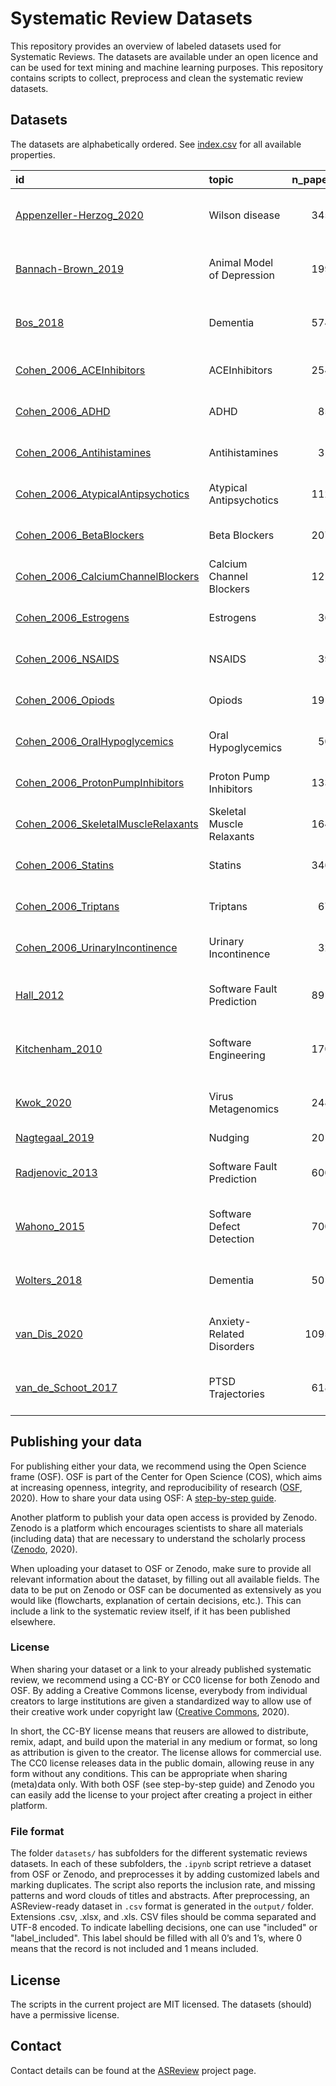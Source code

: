 # Systematic Review Datasets

This repository provides an overview of labeled datasets used for Systematic Reviews. The
datasets are available under an open licence and can be used for text mining and machine
learning purposes. This repository contains scripts to collect, preprocess and clean
the systematic review datasets.

## Datasets

The datasets are alphabetically ordered. See [index.csv](index.csv) for all available properties.

<!-- DO NOT EDIT TABLE BELOW, EDIT METADATA INSTEAD -->

<!-- BEGIN TABLE -->

| id                                                                                                                                                                               | topic                      |   n_papers |   n_included | license                                                                                      |
|:---------------------------------------------------------------------------------------------------------------------------------------------------------------------------------|:---------------------------|-----------:|-------------:|:---------------------------------------------------------------------------------------------|
| [Appenzeller-Herzog_2020](https://raw.githubusercontent.com/asreview/systematic-review-datasets/master/datasets/Appenzeller-Herzog_2020/output/Appenzeller-Herzog_2020.csv)      | Wilson disease             |       3453 |           29 | [CC-BY Attribution 4.0 International](http://doi.org/10.5281/zenodo.3625931)                 |
| [Bannach-Brown_2019](https://raw.githubusercontent.com/asreview/systematic-review-datasets/master/datasets/Bannach-Brown_2019/output/Bannach-Brown_2019.csv)                     | Animal Model of Depression |       1993 |          280 | [CC-BY Attribution 4.0 International](http://doi.org/10.5281/zenodo.151190)                  |
| [Bos_2018](https://raw.githubusercontent.com/asreview/systematic-review-datasets/master/datasets/Bos_2018/output/Bos_2018.csv)                                                   | Dementia                   |       5746 |           11 | [CC-BY Attribution 4.0 International](https://osf.io/w3kbq/)                                 |
| [Cohen_2006_ACEInhibitors](https://raw.githubusercontent.com/asreview/systematic-review-datasets/master/datasets/Cohen_2006/output/online/ACEInhibitors.csv)                     | ACEInhibitors              |       2544 |           41 | [custom open license](https://dmice.ohsu.edu/cohenaa/systematic-drug-class-review-data.html) |
| [Cohen_2006_ADHD](https://raw.githubusercontent.com/asreview/systematic-review-datasets/master/datasets/Cohen_2006/output/online/ADHD.csv)                                       | ADHD                       |        851 |           20 | [custom open license](https://dmice.ohsu.edu/cohenaa/systematic-drug-class-review-data.html) |
| [Cohen_2006_Antihistamines](https://raw.githubusercontent.com/asreview/systematic-review-datasets/master/datasets/Cohen_2006/output/online/Antihistamines.csv)                   | Antihistamines             |        310 |           16 | [custom open license](https://dmice.ohsu.edu/cohenaa/systematic-drug-class-review-data.html) |
| [Cohen_2006_AtypicalAntipsychotics](https://raw.githubusercontent.com/asreview/systematic-review-datasets/master/datasets/Cohen_2006/output/online/AtypicalAntipsychotics.csv)   | Atypical Antipsychotics    |       1120 |          146 | [custom open license](https://dmice.ohsu.edu/cohenaa/systematic-drug-class-review-data.html) |
| [Cohen_2006_BetaBlockers](https://raw.githubusercontent.com/asreview/systematic-review-datasets/master/datasets/Cohen_2006/output/online/BetaBlockers.csv)                       | Beta Blockers              |       2072 |           42 | [custom open license](https://dmice.ohsu.edu/cohenaa/systematic-drug-class-review-data.html) |
| [Cohen_2006_CalciumChannelBlockers](https://raw.githubusercontent.com/asreview/systematic-review-datasets/master/datasets/Cohen_2006/output/online/CalciumChannelBlockers.csv)   | Calcium Channel Blockers   |       1218 |          100 | [custom open license](https://dmice.ohsu.edu/cohenaa/systematic-drug-class-review-data.html) |
| [Cohen_2006_Estrogens](https://raw.githubusercontent.com/asreview/systematic-review-datasets/master/datasets/Cohen_2006/output/online/Estrogens.csv)                             | Estrogens                  |        368 |           80 | [custom open license](https://dmice.ohsu.edu/cohenaa/systematic-drug-class-review-data.html) |
| [Cohen_2006_NSAIDS](https://raw.githubusercontent.com/asreview/systematic-review-datasets/master/datasets/Cohen_2006/output/online/NSAIDS.csv)                                   | NSAIDS                     |        393 |           41 | [custom open license](https://dmice.ohsu.edu/cohenaa/systematic-drug-class-review-data.html) |
| [Cohen_2006_Opiods](https://raw.githubusercontent.com/asreview/systematic-review-datasets/master/datasets/Cohen_2006/output/online/Opiods.csv)                                   | Opiods                     |       1915 |           15 | [custom open license](https://dmice.ohsu.edu/cohenaa/systematic-drug-class-review-data.html) |
| [Cohen_2006_OralHypoglycemics](https://raw.githubusercontent.com/asreview/systematic-review-datasets/master/datasets/Cohen_2006/output/online/OralHypoglycemics.csv)             | Oral Hypoglycemics         |        503 |          136 | [custom open license](https://dmice.ohsu.edu/cohenaa/systematic-drug-class-review-data.html) |
| [Cohen_2006_ProtonPumpInhibitors](https://raw.githubusercontent.com/asreview/systematic-review-datasets/master/datasets/Cohen_2006/output/online/ProtonPumpInhibitors.csv)       | Proton Pump Inhibitors     |       1333 |           51 | [custom open license](https://dmice.ohsu.edu/cohenaa/systematic-drug-class-review-data.html) |
| [Cohen_2006_SkeletalMuscleRelaxants](https://raw.githubusercontent.com/asreview/systematic-review-datasets/master/datasets/Cohen_2006/output/online/SkeletalMuscleRelaxants.csv) | Skeletal Muscle Relaxants  |       1643 |            9 | [custom open license](https://dmice.ohsu.edu/cohenaa/systematic-drug-class-review-data.html) |
| [Cohen_2006_Statins](https://raw.githubusercontent.com/asreview/systematic-review-datasets/master/datasets/Cohen_2006/output/online/Statins.csv)                                 | Statins                    |       3465 |           85 | [custom open license](https://dmice.ohsu.edu/cohenaa/systematic-drug-class-review-data.html) |
| [Cohen_2006_Triptans](https://raw.githubusercontent.com/asreview/systematic-review-datasets/master/datasets/Cohen_2006/output/online/Triptans.csv)                               | Triptans                   |        671 |           24 | [custom open license](https://dmice.ohsu.edu/cohenaa/systematic-drug-class-review-data.html) |
| [Cohen_2006_UrinaryIncontinence](https://raw.githubusercontent.com/asreview/systematic-review-datasets/master/datasets/Cohen_2006/output/online/UrinaryIncontinence.csv)         | Urinary Incontinence       |        327 |           40 | [custom open license](https://dmice.ohsu.edu/cohenaa/systematic-drug-class-review-data.html) |
| [Hall_2012](https://raw.githubusercontent.com/asreview/systematic-review-datasets/master/datasets/Hall_Wahono_Radjenovic_Kitchenham/output/Hall_2012.csv)                        | Software Fault Prediction  |       8911 |          104 | [CC-BY Attribution 4.0 International](http://doi.org/10.5281/zenodo.1162952)                 |
| [Kitchenham_2010](https://raw.githubusercontent.com/asreview/systematic-review-datasets/master/datasets/Hall_Wahono_Radjenovic_Kitchenham/output/Kitchenham_2010.csv)            | Software Engineering       |       1704 |           45 | [CC-BY Attribution 4.0 International](http://doi.org/10.5281/zenodo.1162952)                 |
| [Kwok_2020](https://raw.githubusercontent.com/asreview/systematic-review-datasets/master/datasets/Kwok_2020/output/Kwok_2020.csv)                                                | Virus Metagenomics         |       2481 |          120 | [CC-BY Attribution 4.0 International](https://doi.org/10.17605/OSF.IO/5S27M)                 |
| [Nagtegaal_2019](https://raw.githubusercontent.com/asreview/systematic-review-datasets/master/datasets/Nagtegaal_2019/output/Nagtegaal_2019.csv)                                 | Nudging                    |       2019 |          101 | [CC0](https://doi.org/10.7910/DVN/WMGPGZ/HY6N2S)                                             |
| [Radjenovic_2013](https://raw.githubusercontent.com/asreview/systematic-review-datasets/master/datasets/Hall_Wahono_Radjenovic_Kitchenham/output/Radjenovic_2013.csv)            | Software Fault Prediction  |       6000 |           48 | [CC-BY Attribution 4.0 International](http://doi.org/10.5281/zenodo.1162952)                 |
| [Wahono_2015](https://raw.githubusercontent.com/asreview/systematic-review-datasets/master/datasets/Hall_Wahono_Radjenovic_Kitchenham/output/Wahono_2015.csv)                    | Software Defect Detection  |       7002 |           62 | [CC-BY Attribution 4.0 International](http://doi.org/10.5281/zenodo.1162952)                 |
| [Wolters_2018](https://raw.githubusercontent.com/asreview/systematic-review-datasets/master/datasets/Wolters_2018/output/Wolters_2018.csv)                                       | Dementia                   |       5019 |           19 | [CC-BY Attribution 4.0 International](https://osf.io/sxzjg/)                                 |
| [van_Dis_2020](https://raw.githubusercontent.com/asreview/systematic-review-datasets/master/datasets/van_Dis_2020/output/van_Dis_2020.csv)                                       | Anxiety-Related Disorders  |      10953 |           73 | [CC-BY Attribution 4.0 International](https://osf.io/4d9tu/)                                 |
| [van_de_Schoot_2017](https://raw.githubusercontent.com/asreview/systematic-review-datasets/master/datasets/van_de_Schoot_2017/output/van_de_Schoot_2017.csv)                     | PTSD Trajectories          |       6189 |           43 | [CC-BY Attribution 4.0 International](https://doi.org/10.17605/OSF.IO/VK4BE)                 |

<!-- END TABLE -->


## Publishing your data
For publishing either your data, we recommend using the Open Science frame (OSF). OSF is part of the Center for Open Science (COS), which aims at increasing openness, integrity, and reproducibility of research ([OSF](https://www.cos.io/our-products/osf), 2020). How to share your data using OSF: A [step-by-step guide](https://journals.sagepub.com/doi/pdf/10.1177/2515245918757689).

Another platform to publish your data open access is provided by Zenodo. Zenodo is a platform which encourages scientists to share all materials (including data) that are necessary to understand the scholarly process ([Zenodo](https://about.zenodo.org/), 2020).

When uploading your dataset to OSF or Zenodo, make sure to provide all relevant information about the dataset, by filling out all available fields. The data to be put on Zenodo or OSF can be documented as extensively as you would like (flowcharts, explanation of certain decisions, etc.). This can include a link to the systematic review itself, if it has been published elsewhere.

### License

When sharing your dataset or a link to your already published systematic review, we recommend using a CC-BY or CC0 license for both Zenodo and OSF. By adding a Creative Commons license, everybody from individual creators to large institutions are given a standardized way to allow use of their creative work under copyright law ([Creative Commons](https://creativecommons.org/about/cclicenses/), 2020).

In short, the CC-BY license means that reusers are allowed to distribute, remix, adapt, and build upon the material in any medium or format, so long as attribution is given to the creator. The license allows for commercial use. The CC0 license releases data in the public domain, allowing reuse in any form without any conditions. This can be appropriate when sharing (meta)data only. With both OSF (see step-by-step guide) and Zenodo you can easily add the license to your project after creating a project in either platform.


### File format

The folder `datasets/` has subfolders for the different systematic reviews
datasets. In each of these subfolders, the `.ipynb` script retrieve a dataset from OSF or Zenodo, and preprocesses it by adding customized labels and marking duplicates. The script also reports the inclusion rate, and missing patterns and word clouds of titles and abstracts. After preprocessing, an ASReview-ready dataset in `.csv` format is generated in the `output/` folder. Extensions .csv, .xlsx, and .xls. CSV files should be comma separated and UTF-8 encoded. To indicate labelling decisions, one can use "included" or "label\_included". This label should be filled with all 0’s and 1’s, where 0 means that the record is not included and 1 means included.

## License
The scripts in the current project are MIT licensed. The datasets (should) have a permissive license.

## Contact

Contact details can be found at the [ASReview](https://github.com/asreview/asreview#contact)
project page.
